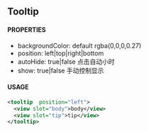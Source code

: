 Tooltip
----

#### PROPERTIES
- backgroundColor: default rgba(0,0,0,0.27)
- position: left|top|right|bottom
- autoHide: true|false 点击自动小时
- show: true|false 手动控制显示


#### USAGE
```xml
<tooltip  position="left">
  <view slot="body">body</view>
  <view slot="tip">tip</view>
</tooltip>
```
